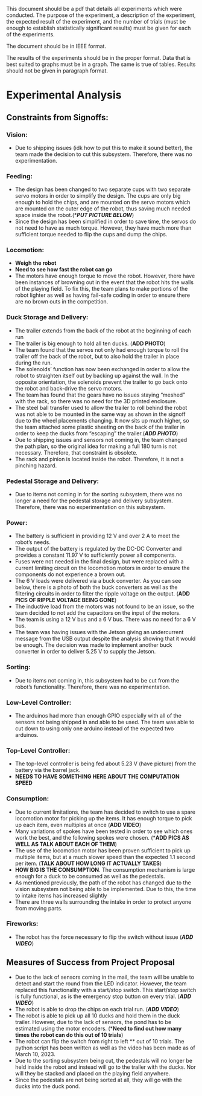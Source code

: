 This document should be a pdf that details all experiments which were conducted. The purpose of the experiment, a description of the experiment, the expected result of the experiment, and the number of trials (must be enough to establish statistically significant results) must be given for each of the experiments.

The document should be in IEEE format.

The results of the experiments should be in the proper format. Data that is best suited to graphs must be in a graph. The same is true of tables. Results should not be given in paragraph format. 


# **Experimental Analysis**

## **Constraints from Signoffs:**
### **Vision:**
- Due to shipping issues (idk how to put this to make it sound better), the team made the decision to cut this subsystem. Therefore, there was no experimentation.

### **Feeding:**
- The design has been changed to two separate cups with two separate servo motors in order to simplify the design. The cups are only big enough to hold the chips, and are mounted on the servo motors which are mounted on the outer edge of the robot, thus saving much needed space inside the robot.(****PUT PICTURE BELOW***)
- Since the design has been simplified in order to save time, the servos do not need to have as much torque. However, they have much more than sufficient torque needed to flip the cups and dump the chips.

### **Locomotion:**
- **Weigh the robot**
- **Need to see how fast the robot can go**
- The motors have enough torque to move the robot. However, there have been instances of browning out in the event that the robot hits the walls of the playing field. To fix this, the team plans to make portions of the robot lighter as well as having fail-safe coding in order to ensure there are no brown outs in the competition.

### **Duck Storage and Delivery:**
- The trailer extends from the back of the robot at the beginning of each run
- The trailer is big enough to hold all ten ducks. (**ADD PHOTO**)
- The team found that the servos not only had enough torque to roll the trailer off the back of the robot, but to also hold the trailer in place during the run.
- The solenoids’ function has now been exchanged in order to allow the robot to straighten itself out by backing up against the wall. In the opposite orientation, the solenoids prevent the trailer to go back onto the robot and back-drive the servo motors.
- The team has found that the gears have no issues staying “meshed” with the rack, so there was no need for the 3D printed enclosure.
- The steel ball transfer used to allow the trailer to roll behind the robot was not able to be mounted in the same way as shown in the signoff due to the wheel placements changing. It now sits up much higher, so the team attached some plastic sheeting on the back of the trailer in order to keep the ducks from “escaping” the trailer.(***ADD PHOTO***)
- Due to shipping issues and sensors not coming in, the team changed the path plan, so the original idea for making a full 180 turn is not necessary. Therefore, that constraint is obsolete.
- The rack and pinion is located inside the robot. Therefore, it is not a pinching hazard.

### **Pedestal Storage and Delivery:**
- Due to items not coming in for the sorting subsystem, there was no longer a need for the pedestal storage and delivery subsystem. Therefore, there was no experimentation on this subsystem.

### **Power:**
- The battery is sufficient in providing 12 V and over 2 A to meet the robot’s needs.
- The output of the battery is regulated by the DC-DC Converter and provides a constant 11.97 V to sufficiently power all components.
- Fuses were not needed in the final design, but were replaced with a current limiting circuit on the locomotion motors in order to ensure the components do not experience a brown out.
- The 6 V loads were delivered via a buck converter. As you can see below, there is a photo of both the buck converters as well as the filtering circuits in order to filter the ripple voltage on the output. (**ADD PICS OF RIPPLE VOLTAGE BEING GONE**)
- The inductive load from the motors was not found to be an issue, so the team decided to not add the capacitors on the input of the motors.
- The team is using a 12 V bus and a 6 V bus. There was no need for a 6 V bus.
- The team was having issues with the Jetson giving an undercurrent message from the USB output despite the analysis showing that it would be enough. The decision was made to implement another buck converter in order to deliver 5.25 V to supply the Jetson.

### **Sorting:**
- Due to items not coming in, this subsystem had to be cut from the robot’s functionality. Therefore, there was no experimentation.

### **Low-Level Controller:**
- The arduinos had more than enough GPIO especially with all of the sensors not being shipped in and able to be used. The team was able to cut down to using only one arduino instead of the expected two arduinos.

### **Top-Level Controller:**
- The top-level controller is being fed about 5.23 V (have picture) from the battery via the barrel jack.
- **NEEDS TO HAVE SOMETHING HERE ABOUT THE COMPUTATION SPEED**

### **Consumption:**
- Due to current limitations, the team has decided to switch to use a spare locomotion motor for picking up the items. It has enough torque to pick up each item, even multiples at once (**ADD VIDEO**)
- Many variations of spokes have been tested in order to see which ones work the best, and the following spokes were chosen. (***ADD PICS AS WELL AS TALK ABOUT EACH OF THEM**)
- The use of the locomotion motor has been proven sufficient to pick up multiple items, but at a much slower speed than the expected 1.1 second per item. (**TALK ABOUT HOW LONG IT ACTUALLY TAKES**)
- **HOW BIG IS THE CONSUMPTION**. The consumption mechanism is large enough for a duck to be consumed as well as the pedestals.
- As mentioned previously, the path of the robot has changed due to the vision subsystem not being able to be implemented. Due to this, the time to intake items has increased slightly
- There are three walls surrounding the intake in order to protect anyone from moving parts.

### **Fireworks:**
- The robot has the force necessary to flip the switch without issue (***ADD VIDEO***)

## **Measures of Success from Project Proposal**
- Due to the lack of sensors coming in the mail, the team will be unable to detect and start the round from the LED indicator. However, the team replaced this functionality with a start/stop switch. This start/stop switch is fully functional, as is the emergency stop button on every trial. (***ADD VIDEO***)
- The robot is able to drop the chips on each trial run. (***ADD VIDEO***)
- The robot is able to pick up all 10 ducks and hold them in the duck trailer. However, due to the lack of sensors, the pond has to be estimated using the motor encoders. (***Need to find out how many times the robot can do this out of 10 trials**)
- The robot can flip the switch from right to left ** out of 10 trials. The python script has been written as well as the video has been made as of March 10, 2023.
- Due to the sorting subsystem being cut, the pedestals will no longer be held inside the robot and instead will go to the trailer with the ducks. Nor will they be stacked and placed on the playing field anywhere.
- Since the pedestals are not being sorted at all, they will go with the ducks into the duck pond.
